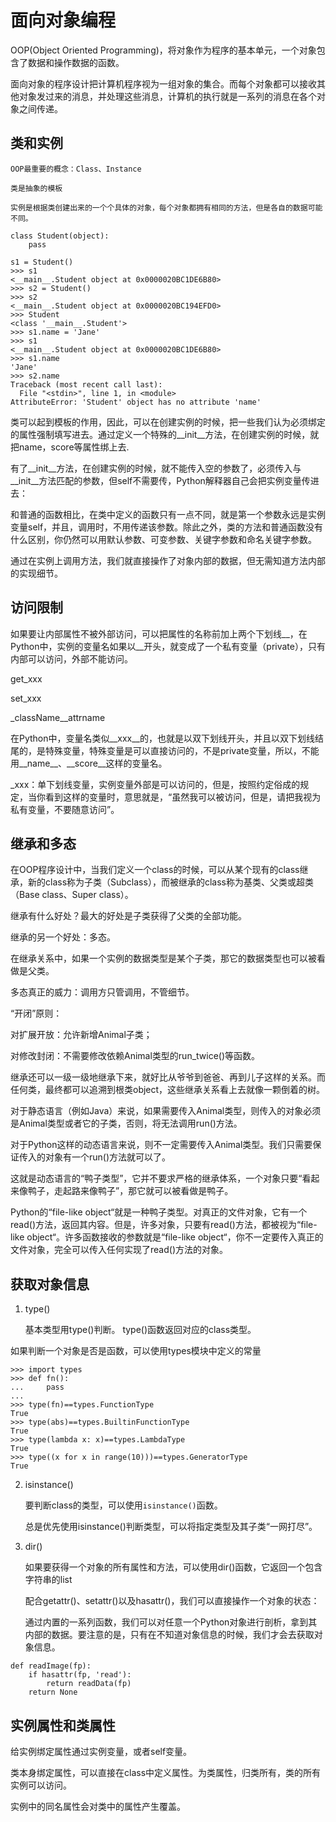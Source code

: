 # 面向对象编程

OOP(Object Oriented Programming)，将对象作为程序的基本单元，一个对象包含了数据和操作数据的函数。

面向对象的程序设计把计算机程序视为一组对象的集合。而每个对象都可以接收其他对象发过来的消息，并处理这些消息，计算机的执行就是一系列的消息在各个对象之间传递。

## 类和实例

    OOP最重要的概念：Class、Instance

    类是抽象的模板

    实例是根据类创建出来的一个个具体的对象，每个对象都拥有相同的方法，但是各自的数据可能不同。

```
class Student(object):
    pass

s1 = Student()
>>> s1
<__main__.Student object at 0x0000020BC1DE6B80>
>>> s2 = Student()
>>> s2
<__main__.Student object at 0x0000020BC194EFD0>
>>> Student
<class '__main__.Student'>
>>> s1.name = 'Jane'
>>> s1
<__main__.Student object at 0x0000020BC1DE6B80>
>>> s1.name
'Jane'
>>> s2.name
Traceback (most recent call last):
  File "<stdin>", line 1, in <module>
AttributeError: 'Student' object has no attribute 'name'
```

类可以起到模板的作用，因此，可以在创建实例的时候，把一些我们认为必须绑定的属性强制填写进去。通过定义一个特殊的__init__方法，在创建实例的时候，就把name，score等属性绑上去.

有了__init__方法，在创建实例的时候，就不能传入空的参数了，必须传入与__init__方法匹配的参数，但self不需要传，Python解释器自己会把实例变量传进去：

和普通的函数相比，在类中定义的函数只有一点不同，就是第一个参数永远是实例变量self，并且，调用时，不用传递该参数。除此之外，类的方法和普通函数没有什么区别，你仍然可以用默认参数、可变参数、关键字参数和命名关键字参数。

通过在实例上调用方法，我们就直接操作了对象内部的数据，但无需知道方法内部的实现细节。

## 访问限制

如果要让内部属性不被外部访问，可以把属性的名称前加上两个下划线__，在Python中，实例的变量名如果以__开头，就变成了一个私有变量（private），只有内部可以访问，外部不能访问。

get_xxx

set_xxx

_className__attrname

在Python中，变量名类似__xxx__的，也就是以双下划线开头，并且以双下划线结尾的，是特殊变量，特殊变量是可以直接访问的，不是private变量，所以，不能用__name__、__score__这样的变量名。

_xxx：单下划线变量，实例变量外部是可以访问的，但是，按照约定俗成的规定，当你看到这样的变量时，意思就是，“虽然我可以被访问，但是，请把我视为私有变量，不要随意访问”。

## 继承和多态

在OOP程序设计中，当我们定义一个class的时候，可以从某个现有的class继承，新的class称为子类（Subclass），而被继承的class称为基类、父类或超类（Base class、Super class）。

继承有什么好处？最大的好处是子类获得了父类的全部功能。

继承的另一个好处：多态。

在继承关系中，如果一个实例的数据类型是某个子类，那它的数据类型也可以被看做是父类。

多态真正的威力：调用方只管调用，不管细节。

“开闭”原则：

  对扩展开放：允许新增Animal子类；

  对修改封闭：不需要修改依赖Animal类型的run_twice()等函数。

继承还可以一级一级地继承下来，就好比从爷爷到爸爸、再到儿子这样的关系。而任何类，最终都可以追溯到根类object，这些继承关系看上去就像一颗倒着的树。

对于静态语言（例如Java）来说，如果需要传入Animal类型，则传入的对象必须是Animal类型或者它的子类，否则，将无法调用run()方法。

对于Python这样的动态语言来说，则不一定需要传入Animal类型。我们只需要保证传入的对象有一个run()方法就可以了。

这就是动态语言的“鸭子类型”，它并不要求严格的继承体系，一个对象只要“看起来像鸭子，走起路来像鸭子”，那它就可以被看做是鸭子。

Python的“file-like object“就是一种鸭子类型。对真正的文件对象，它有一个read()方法，返回其内容。但是，许多对象，只要有read()方法，都被视为“file-like object“。许多函数接收的参数就是“file-like object“，你不一定要传入真正的文件对象，完全可以传入任何实现了read()方法的对象。

## 获取对象信息

1. type()

    基本类型用type()判断。
    type()函数返回对应的class类型。

  如果判断一个对象是否是函数，可以使用types模块中定义的常量

```
>>> import types
>>> def fn():
...     pass
...
>>> type(fn)==types.FunctionType
True
>>> type(abs)==types.BuiltinFunctionType
True
>>> type(lambda x: x)==types.LambdaType
True
>>> type((x for x in range(10)))==types.GeneratorType
True
```

2. isinstance()

    要判断class的类型，可以使用`isinstance()`函数。

    总是优先使用isinstance()判断类型，可以将指定类型及其子类“一网打尽”。

3. dir()

    如果要获得一个对象的所有属性和方法，可以使用dir()函数，它返回一个包含字符串的list

    配合getattr()、setattr()以及hasattr()，我们可以直接操作一个对象的状态：

    通过内置的一系列函数，我们可以对任意一个Python对象进行剖析，拿到其内部的数据。要注意的是，只有在不知道对象信息的时候，我们才会去获取对象信息。

```
def readImage(fp):
    if hasattr(fp, 'read'):
        return readData(fp)
    return None
```

## 实例属性和类属性

给实例绑定属性通过实例变量，或者self变量。

类本身绑定属性，可以直接在class中定义属性。为类属性，归类所有，类的所有实例可以访问。

实例中的同名属性会对类中的属性产生覆盖。

